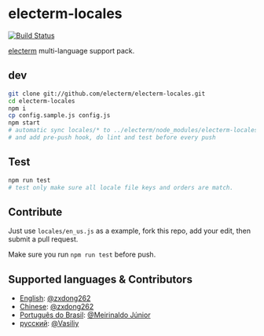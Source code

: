 # electerm-locales

[![Build Status](https://travis-ci.org/electerm/electerm-locales.svg?branch=release)](https://travis-ci.org/electerm/electerm-locales)

[electerm](https://electerm.html5beta.com) multi-language support pack.

## dev

```bash
git clone git://github.com/electerm/electerm-locales.git
cd electerm-locales
npm i
cp config.sample.js config.js
npm start
# automatic sync locales/* to ../electerm/node_modules/electerm-locales/locales/ for test
# and add pre-push hook, do lint and test before every push
```

## Test

```bash
npm run test
# test only make sure all locale file keys and orders are match.
```

## Contribute

Just use `locales/en_us.js` as a example, fork this repo, add your edit, then submit a pull request.

Make sure you run `npm run test` before push.

## Supported languages & Contributors

- [English](locales/en_us.js): [@zxdong262](https://github.com/zxdong262)
- [Chinese](locales/zh_cn.js): [@zxdong262](https://github.com/zxdong262)
- [Português do Brasil](locales/pt_br.js): [@Meirinaldo Júnior](https://github.com/meirinaldojunior)
- [русский](locales/ru_ru.js): [@Vasiliy](https://github.com/TheLetslook)
